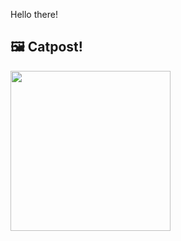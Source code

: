 Hello there!



## 🖼️ Catpost!

<sub>
    <img src="https://cdn2.thecatapi.com/images/AWUT4TQPM.false" height="256">
</sub>

